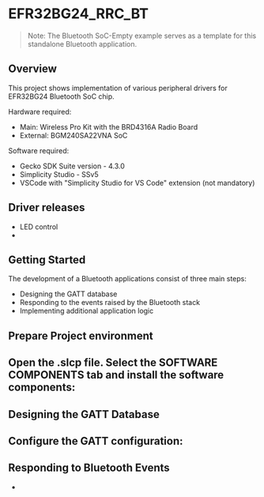 # EFR32BG24_RRC_BT

> Note: The Bluetooth SoC-Empty example serves as a template for this standalone Bluetooth application.

## Overview

This project shows implementation of various peripheral drivers for EFR32BG24 Bluetooth SoC chip.

Hardware required:
- Main: Wireless Pro Kit with the BRD4316A Radio Board
- External: BGM240SA22VNA SoC

Software required:
- Gecko SDK Suite version - 4.3.0
- Simplicity Studio - SSv5
- VSCode with "Simplicity Studio for VS Code" extension (not mandatory)

## Driver releases

- LED control
- 

## Getting Started

The development of a Bluetooth applications consist of three main steps:
* Designing the GATT database
* Responding to the events raised by the Bluetooth stack
* Implementing additional application logic

## Prepare Project environment

Open the .slcp file. Select the SOFTWARE COMPONENTS tab and install the software components:
- 

## Designing the GATT Database

Configure the GATT configuration:
- 

## Responding to Bluetooth Events

- 
